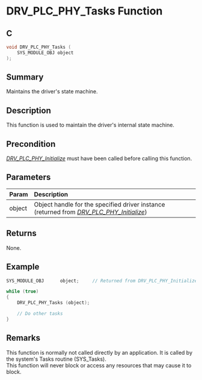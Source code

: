 # DRV_PLC_PHY_Tasks Function

## C

```c
void DRV_PLC_PHY_Tasks (
    SYS_MODULE_OBJ object
);
```

## Summary

Maintains the driver's state machine.

## Description

This function is used to maintain the driver's internal state machine.

## Precondition

[*DRV_PLC_PHY_Initialize*](GUID-3FE78AB9-5672-4748-BEEE-ADD364C8774A.html) must have been called before calling this function.

## Parameters

| Param | Description |
|:----- |:----------- |
| object | Object handle for the specified driver instance (returned from [*DRV_PLC_PHY_Initialize*](GUID-3FE78AB9-5672-4748-BEEE-ADD364C8774A.html)) |

## Returns

None.

## Example

```c
SYS_MODULE_OBJ      object;     // Returned from DRV_PLC_PHY_Initialize

while (true)
{
    DRV_PLC_PHY_Tasks (object);

    // Do other tasks
}
```

## Remarks

This function is normally not called directly by an application. It is called by the system's Tasks routine (SYS_Tasks).  
This function will never block or access any resources that may cause it to block.
